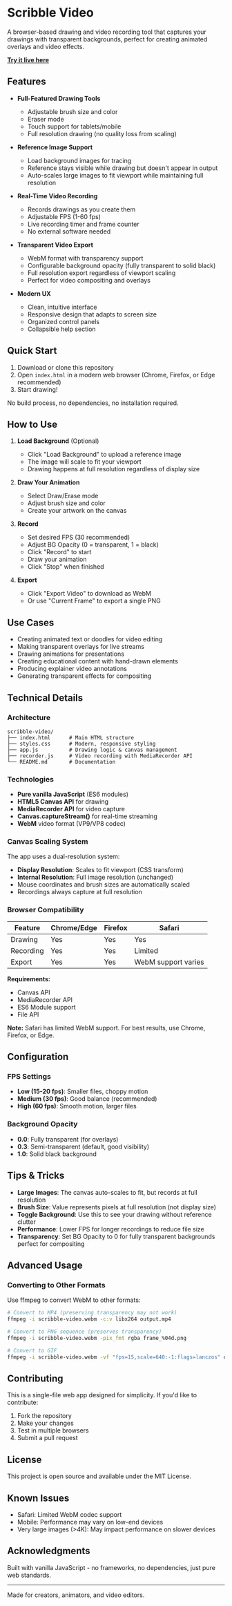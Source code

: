# Scribble Video

A browser-based drawing and video recording tool that captures your drawings with transparent backgrounds, perfect for creating animated overlays and video effects.

**[Try it live here](https://prismspecs.github.io/scribble-vid/)**

## Features

- **Full-Featured Drawing Tools**
  - Adjustable brush size and color
  - Eraser mode
  - Touch support for tablets/mobile
  - Full resolution drawing (no quality loss from scaling)

- **Reference Image Support**
  - Load background images for tracing
  - Reference stays visible while drawing but doesn't appear in output
  - Auto-scales large images to fit viewport while maintaining full resolution

- **Real-Time Video Recording**
  - Records drawings as you create them
  - Adjustable FPS (1-60 fps)
  - Live recording timer and frame counter
  - No external software needed

- **Transparent Video Export**
  - WebM format with transparency support
  - Configurable background opacity (fully transparent to solid black)
  - Full resolution export regardless of viewport scaling
  - Perfect for video compositing and overlays

- **Modern UX**
  - Clean, intuitive interface
  - Responsive design that adapts to screen size
  - Organized control panels
  - Collapsible help section

## Quick Start

1. Download or clone this repository
2. Open `index.html` in a modern web browser (Chrome, Firefox, or Edge recommended)
3. Start drawing!

No build process, no dependencies, no installation required.

## How to Use

1. **Load Background** (Optional)
   - Click "Load Background" to upload a reference image
   - The image will scale to fit your viewport
   - Drawing happens at full resolution regardless of display size

2. **Draw Your Animation**
   - Select Draw/Erase mode
   - Adjust brush size and color
   - Create your artwork on the canvas

3. **Record**
   - Set desired FPS (30 recommended)
   - Adjust BG Opacity (0 = transparent, 1 = black)
   - Click "Record" to start
   - Draw your animation
   - Click "Stop" when finished

4. **Export**
   - Click "Export Video" to download as WebM
   - Or use "Current Frame" to export a single PNG

## Use Cases

- Creating animated text or doodles for video editing
- Making transparent overlays for live streams
- Drawing animations for presentations
- Creating educational content with hand-drawn elements
- Producing explainer video annotations
- Generating transparent effects for compositing

## Technical Details

### Architecture
```
scribble-video/
├── index.html      # Main HTML structure
├── styles.css      # Modern, responsive styling
├── app.js          # Drawing logic & canvas management
├── recorder.js     # Video recording with MediaRecorder API
└── README.md       # Documentation
```

### Technologies
- **Pure vanilla JavaScript** (ES6 modules)
- **HTML5 Canvas API** for drawing
- **MediaRecorder API** for video capture
- **Canvas.captureStream()** for real-time streaming
- **WebM** video format (VP9/VP8 codec)

### Canvas Scaling System
The app uses a dual-resolution system:
- **Display Resolution**: Scales to fit viewport (CSS transform)
- **Internal Resolution**: Full image resolution (unchanged)
- Mouse coordinates and brush sizes are automatically scaled
- Recordings always capture at full resolution

### Browser Compatibility

| Feature | Chrome/Edge | Firefox | Safari |
|---------|-------------|---------|--------|
| Drawing | Yes | Yes | Yes |
| Recording | Yes | Yes | Limited |
| Export | Yes | Yes | WebM support varies |

**Requirements:**
- Canvas API
- MediaRecorder API
- ES6 Module support
- File API

**Note:** Safari has limited WebM support. For best results, use Chrome, Firefox, or Edge.

## Configuration

### FPS Settings
- **Low (15-20 fps)**: Smaller files, choppy motion
- **Medium (30 fps)**: Good balance (recommended)
- **High (60 fps)**: Smooth motion, larger files

### Background Opacity
- **0.0**: Fully transparent (for overlays)
- **0.3**: Semi-transparent (default, good visibility)
- **1.0**: Solid black background

## Tips & Tricks

- **Large Images**: The canvas auto-scales to fit, but records at full resolution
- **Brush Size**: Value represents pixels at full resolution (not display size)
- **Toggle Background**: Use this to see your drawing without reference clutter
- **Performance**: Lower FPS for longer recordings to reduce file size
- **Transparency**: Set BG Opacity to 0 for fully transparent backgrounds perfect for compositing

## Advanced Usage

### Converting to Other Formats

Use ffmpeg to convert WebM to other formats:

```bash
# Convert to MP4 (preserving transparency may not work)
ffmpeg -i scribble-video.webm -c:v libx264 output.mp4

# Convert to PNG sequence (preserves transparency)
ffmpeg -i scribble-video.webm -pix_fmt rgba frame_%04d.png

# Convert to GIF
ffmpeg -i scribble-video.webm -vf "fps=15,scale=640:-1:flags=lanczos" output.gif
```

## Contributing

This is a single-file web app designed for simplicity. If you'd like to contribute:

1. Fork the repository
2. Make your changes
3. Test in multiple browsers
4. Submit a pull request

## License

This project is open source and available under the MIT License.

## Known Issues

- Safari: Limited WebM codec support
- Mobile: Performance may vary on low-end devices
- Very large images (>4K): May impact performance on slower devices

## Acknowledgments

Built with vanilla JavaScript - no frameworks, no dependencies, just pure web standards.

---

Made for creators, animators, and video editors.

